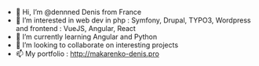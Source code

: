 - 👋 Hi, I’m @dennned Denis from France
- 👀 I’m interested in web dev in php : Symfony, Drupal, TYPO3, Wordpress and frontend : VueJS, Angular, React
- 🌱 I’m currently learning Angular and Python
- 💞️ I’m looking to collaborate on interesting projects
- 📫 My portfolio : http://makarenko-denis.pro

<!---
dennned/dennned is a ✨ special ✨ repository because its `README.md` (this file) appears on your GitHub profile.
You can click the Preview link to take a look at your changes.
--->
